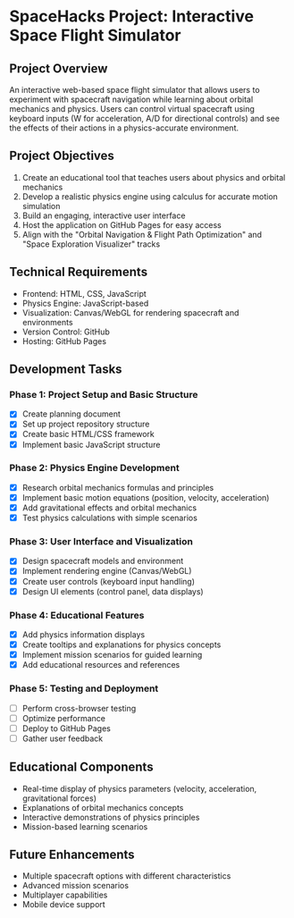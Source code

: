 # SpaceHacks Project: Interactive Space Flight Simulator

## Project Overview
An interactive web-based space flight simulator that allows users to experiment with spacecraft navigation while learning about orbital mechanics and physics. Users can control virtual spacecraft using keyboard inputs (W for acceleration, A/D for directional controls) and see the effects of their actions in a physics-accurate environment.

## Project Objectives
1. Create an educational tool that teaches users about physics and orbital mechanics
2. Develop a realistic physics engine using calculus for accurate motion simulation
3. Build an engaging, interactive user interface
4. Host the application on GitHub Pages for easy access
5. Align with the "Orbital Navigation & Flight Path Optimization" and "Space Exploration Visualizer" tracks

## Technical Requirements
- Frontend: HTML, CSS, JavaScript
- Physics Engine: JavaScript-based
- Visualization: Canvas/WebGL for rendering spacecraft and environments
- Version Control: GitHub
- Hosting: GitHub Pages

## Development Tasks

### Phase 1: Project Setup and Basic Structure
- [x] Create planning document
- [x] Set up project repository structure
- [x] Create basic HTML/CSS framework
- [x] Implement basic JavaScript structure

### Phase 2: Physics Engine Development
- [x] Research orbital mechanics formulas and principles
- [x] Implement basic motion equations (position, velocity, acceleration)
- [x] Add gravitational effects and orbital mechanics
- [x] Test physics calculations with simple scenarios

### Phase 3: User Interface and Visualization
- [x] Design spacecraft models and environment
- [x] Implement rendering engine (Canvas/WebGL)
- [x] Create user controls (keyboard input handling)
- [x] Design UI elements (control panel, data displays)

### Phase 4: Educational Features
- [x] Add physics information displays
- [x] Create tooltips and explanations for physics concepts
- [x] Implement mission scenarios for guided learning
- [x] Add educational resources and references

### Phase 5: Testing and Deployment
- [ ] Perform cross-browser testing
- [ ] Optimize performance
- [ ] Deploy to GitHub Pages
- [ ] Gather user feedback

## Educational Components
- Real-time display of physics parameters (velocity, acceleration, gravitational forces)
- Explanations of orbital mechanics concepts
- Interactive demonstrations of physics principles
- Mission-based learning scenarios

## Future Enhancements
- Multiple spacecraft options with different characteristics
- Advanced mission scenarios
- Multiplayer capabilities
- Mobile device support
